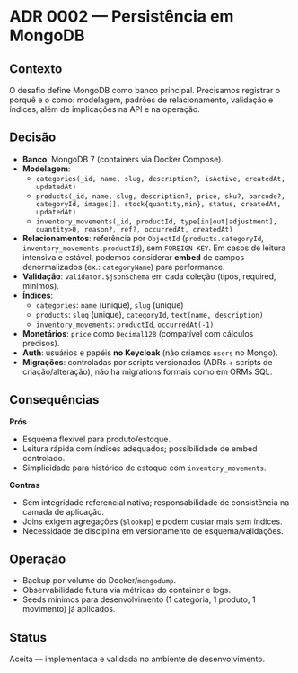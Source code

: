 # ADR 0002 — Persistência em MongoDB

## Contexto
O desafio define MongoDB como banco principal. Precisamos registrar o porquê e o como: modelagem, padrões de relacionamento, validação e índices, além de implicações na API e na operação.

## Decisão
- **Banco**: MongoDB 7 (containers via Docker Compose).
- **Modelagem**:
  - `categories(_id, name, slug, description?, isActive, createdAt, updatedAt)`
  - `products(_id, name, slug, description?, price, sku?, barcode?, categoryId, images[], stock{quantity,min}, status, createdAt, updatedAt)`
  - `inventory_movements(_id, productId, type[in|out|adjustment], quantity>0, reason?, ref?, occurredAt, createdAt)`
- **Relacionamentos**: referência por `ObjectId` (`products.categoryId`, `inventory_movements.productId`), sem `FOREIGN KEY`. Em casos de leitura intensiva e estável, podemos considerar **embed** de campos denormalizados (ex.: `categoryName`) para performance.
- **Validação**: `validator.$jsonSchema` em cada coleção (tipos, required, mínimos).
- **Índices**:
  - `categories`: `name` (unique), `slug` (unique)
  - `products`: `slug` (unique), `categoryId`, `text(name, description)`
  - `inventory_movements`: `productId`, `occurredAt(-1)`
- **Monetários**: `price` como `Decimal128` (compatível com cálculos precisos).
- **Auth**: usuários e papéis **no Keycloak** (não criamos `users` no Mongo).
- **Migrações**: controladas por scripts versionados (ADRs + scripts de criação/alteração), não há migrations formais como em ORMs SQL.

## Consequências
**Prós**
- Esquema flexível para produto/estoque.
- Leitura rápida com índices adequados; possibilidade de embed controlado.
- Simplicidade para histórico de estoque com `inventory_movements`.

**Contras**
- Sem integridade referencial nativa; responsabilidade de consistência na camada de aplicação.
- Joins exigem agregações (`$lookup`) e podem custar mais sem índices.
- Necessidade de disciplina em versionamento de esquema/validações.

## Operação
- Backup por volume do Docker/`mongodump`.
- Observabilidade futura via métricas do container e logs.
- Seeds mínimos para desenvolvimento (1 categoria, 1 produto, 1 movimento) já aplicados.

## Status
Aceita — implementada e validada no ambiente de desenvolvimento.

